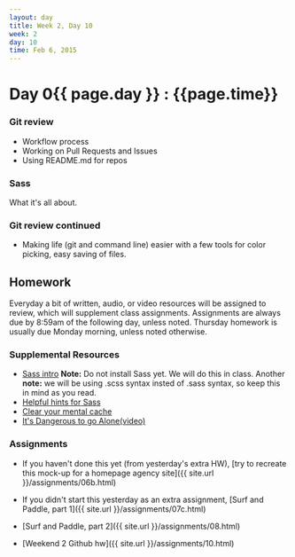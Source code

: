 ```yaml
---
layout: day
title: Week 2, Day 10
week: 2
day: 10
time: Feb 6, 2015
---
```


# Day 0{{ page.day }} : {{page.time}}

### Git review
* Workflow process
* Working on Pull Requests and Issues
* Using README.md for repos

### Sass
What it's all about.

### Git review continued
* Making life (git and command line) easier with a few tools for color picking, easy saving of files.

## Homework
Everyday a bit of written, audio, or video resources will be assigned to review, which will supplement class assignments. Assignments are always due by 8:59am of the following day, unless noted. Thursday homework is usually due Monday morning, unless noted otherwise.

### Supplemental Resources
* [Sass intro](http://sass-lang.com/guide) **Note:** Do not install Sass yet. We will do this in class. Another **note:** we will be using .scss syntax insted of .sass syntax, so keep this in mind as you read.
* [Helpful hints for Sass](http://iamsteve.me/blog/entry/sass_hints_tips)
* [Clear your mental cache](http://robots.thoughtbot.com/clear-your-mental-cache)
* [It's Dangerous to go Alone(video)](https://www.youtube.com/watch?v=1i8ylq4j_EY)


### Assignments
* If you haven't done this yet (from yesterday's extra HW), [try to recreate this mock-up for a homepage agency site]({{ site.url }}/assignments/06b.html)

* If you didn't start this yesterday as an extra assignment, [Surf and Paddle, part 1]({{ site.url }}/assignments/07c.html)

* [Surf and Paddle, part 2]({{ site.url }}/assignments/08.html)

* [Weekend 2 Github hw]({{ site.url }}/assignments/10.html)

<!-- ## Extra Assignments
Done with the required homework and would like more to learn from? TIY has you covered.

* Once you complete the above, try your hand at...

 [Another "redlined" image to convert to Code]({{ site.url }}/assignments/0{{ page.day }}b.html) -->



